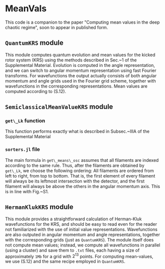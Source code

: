# MeanVals

This code is a companion to the paper "Computing mean values in the deep chaotic regime", soon to appear in published form. 

## `QuantumKRS` module

This module computes quantum evolution and mean values for the kicked rotor system (KRS) using the methods described in Sec.~1 of the Supplemental Material. Evolution is computed in the angle representation, and we can switch to angular momentum representation using fast Fourier transforms. For wavefunctions the output actually consists of both angular momentum and angle grids used in the Fourier grid scheme, together with wavefunctions in the corresponding representations. Mean values are computed according to (S.12).

## `SemiclassicalMeanValueKRS` module

### `get\_Lk` function

This function performs exactly what is described in Subsec.~IIIA of the Supplemental Material

### `sorters.jl` file

The main formula in `get\_means\_osc` assumes that all filaments are indexed according to the same rule. Thus, after the filaments are obtained by `get\_Lk`, we choose the following ordering: All filaments are ordered from left to right, from top to bottom. That is, the first element of every filament will always be its leftmost intersection with the detector, and the first filament will always be above the others in the angular momentum axis. This is in line with Fig.~S1.

## `HermanKlukKRS` module

This module provides a straightforward calculation of Herman-Kluk wavefunctions for the KRS, and should be easy to read even for the reader not familiarized with the use of initial value representations. Wavefunctions are also outputed in angular momentum and angle representations, together with the corresponding grids (just as `QuantumKRS`). The module itself does not compute mean values; instead, we compute all wavefunctions in parallel (using a cluster) and save them to `.txt` files, each having a size of approximately `1Mb` for a grid with $2^{13}$ points. For computing mean-values, we use (S.12) and the same recipe employed in `QuantumKRS`.
